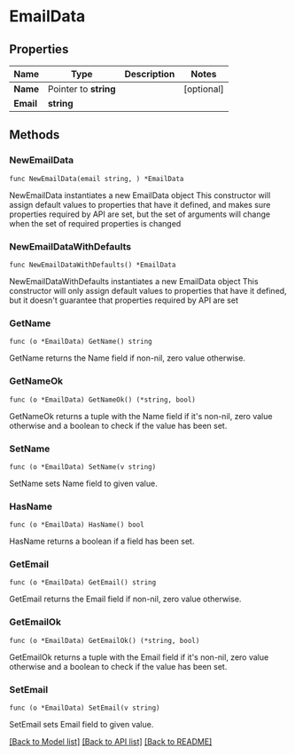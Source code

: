 # EmailData

## Properties

Name | Type | Description | Notes
------------ | ------------- | ------------- | -------------
**Name** | Pointer to **string** |  | [optional] 
**Email** | **string** |  | 

## Methods

### NewEmailData

`func NewEmailData(email string, ) *EmailData`

NewEmailData instantiates a new EmailData object
This constructor will assign default values to properties that have it defined,
and makes sure properties required by API are set, but the set of arguments
will change when the set of required properties is changed

### NewEmailDataWithDefaults

`func NewEmailDataWithDefaults() *EmailData`

NewEmailDataWithDefaults instantiates a new EmailData object
This constructor will only assign default values to properties that have it defined,
but it doesn't guarantee that properties required by API are set

### GetName

`func (o *EmailData) GetName() string`

GetName returns the Name field if non-nil, zero value otherwise.

### GetNameOk

`func (o *EmailData) GetNameOk() (*string, bool)`

GetNameOk returns a tuple with the Name field if it's non-nil, zero value otherwise
and a boolean to check if the value has been set.

### SetName

`func (o *EmailData) SetName(v string)`

SetName sets Name field to given value.

### HasName

`func (o *EmailData) HasName() bool`

HasName returns a boolean if a field has been set.

### GetEmail

`func (o *EmailData) GetEmail() string`

GetEmail returns the Email field if non-nil, zero value otherwise.

### GetEmailOk

`func (o *EmailData) GetEmailOk() (*string, bool)`

GetEmailOk returns a tuple with the Email field if it's non-nil, zero value otherwise
and a boolean to check if the value has been set.

### SetEmail

`func (o *EmailData) SetEmail(v string)`

SetEmail sets Email field to given value.



[[Back to Model list]](../README.md#documentation-for-models) [[Back to API list]](../README.md#documentation-for-api-endpoints) [[Back to README]](../README.md)


